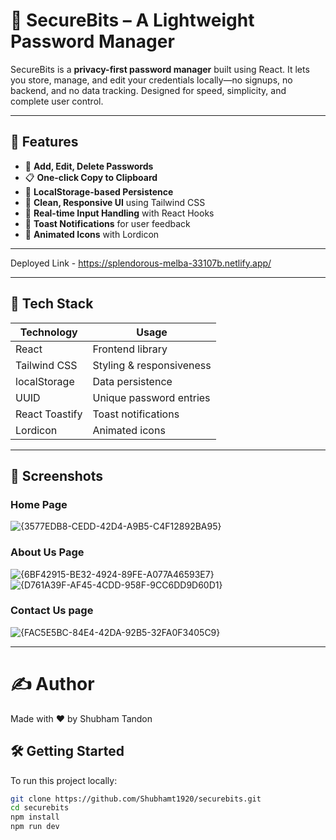 # 🔐 SecureBits – A Lightweight Password Manager

SecureBits is a **privacy-first password manager** built using React. It lets you store, manage, and edit your credentials locally—no signups, no backend, and no data tracking. Designed for speed, simplicity, and complete user control.

---

## 🚀 Features

- 🔐 **Add, Edit, Delete Passwords**
- 📋 **One-click Copy to Clipboard**
- 💾 **LocalStorage-based Persistence**
- 🧼 **Clean, Responsive UI** using Tailwind CSS
- 🔄 **Real-time Input Handling** with React Hooks
- 🔔 **Toast Notifications** for user feedback
- 🎨 **Animated Icons** with Lordicon

---

Deployed Link - https://splendorous-melba-33107b.netlify.app/

---

## 🧰 Tech Stack

| Technology    | Usage                    |
| ------------- | ------------------------ |
| React         | Frontend library         |
| Tailwind CSS  | Styling & responsiveness |
| localStorage  | Data persistence         |
| UUID          | Unique password entries  |
| React Toastify| Toast notifications      |
| Lordicon      | Animated icons           |


---

## 📸 Screenshots

### Home Page
![{3577EDB8-CEDD-42D4-A9B5-C4F12892BA95}](https://github.com/user-attachments/assets/3a268b53-bdd0-489c-ba63-0bcf2f533a2a)

### About Us Page
![{6BF42915-BE32-4924-89FE-A077A46593E7}](https://github.com/user-attachments/assets/2dc28e3a-abdd-4bd3-97e9-f31ce4824bc5)
![{D761A39F-AF45-4CDD-958F-9CC6DD9D60D1}](https://github.com/user-attachments/assets/0f76d3c3-c9cf-4626-bb9e-b7c17839ae19)

### Contact Us page
![{FAC5E5BC-84E4-42DA-92B5-32FA0F3405C9}](https://github.com/user-attachments/assets/7a5376b0-c72c-46fe-813c-ccff3b0e7b9e)

---

# ✍️ Author
Made with ❤️ by Shubham Tandon

## 🛠️ Getting Started

To run this project locally:

```bash
git clone https://github.com/Shubhamt1920/securebits.git
cd securebits
npm install
npm run dev
